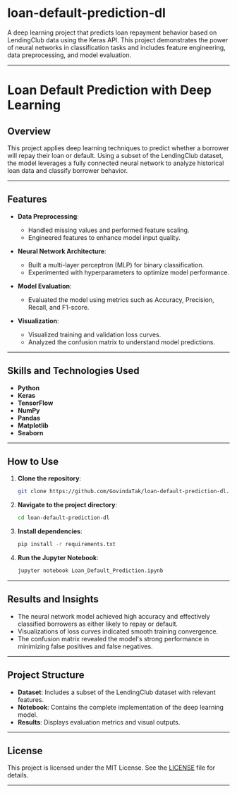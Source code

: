 # loan-default-prediction-dl
A deep learning project that predicts loan repayment behavior based on LendingClub data using the Keras API. This project demonstrates the power of neural networks in classification tasks and includes feature engineering, data preprocessing, and model evaluation.

----------

# **Loan Default Prediction with Deep Learning**  

## **Overview**  
This project applies deep learning techniques to predict whether a borrower will repay their loan or default. Using a subset of the LendingClub dataset, the model leverages a fully connected neural network to analyze historical loan data and classify borrower behavior.  

-----

## **Features**  
- **Data Preprocessing**:  
  - Handled missing values and performed feature scaling.  
  - Engineered features to enhance model input quality.  

- **Neural Network Architecture**:  
  - Built a multi-layer perceptron (MLP) for binary classification.  
  - Experimented with hyperparameters to optimize model performance.  

- **Model Evaluation**:  
  - Evaluated the model using metrics such as Accuracy, Precision, Recall, and F1-score.  

- **Visualization**:  
  - Visualized training and validation loss curves.  
  - Analyzed the confusion matrix to understand model predictions.  

---

## **Skills and Technologies Used**  
- **Python**  
- **Keras**  
- **TensorFlow**  
- **NumPy**  
- **Pandas**  
- **Matplotlib**  
- **Seaborn**  

---

## **How to Use**  

1. **Clone the repository**:  
   ```bash
   git clone https://github.com/GovindaTak/loan-default-prediction-dl.git
   ```  

2. **Navigate to the project directory**:  
   ```bash
   cd loan-default-prediction-dl
   ```  

3. **Install dependencies**:  
   ```bash
   pip install -r requirements.txt
   ```  

4. **Run the Jupyter Notebook**:  
   ```bash
   jupyter notebook Loan_Default_Prediction.ipynb
   ```  

---

## **Results and Insights**  
- The neural network model achieved high accuracy and effectively classified borrowers as either likely to repay or default.  
- Visualizations of loss curves indicated smooth training convergence.  
- The confusion matrix revealed the model's strong performance in minimizing false positives and false negatives.  

---

## **Project Structure**  
- **Dataset**: Includes a subset of the LendingClub dataset with relevant features.  
- **Notebook**: Contains the complete implementation of the deep learning model.  
- **Results**: Displays evaluation metrics and visual outputs.  

---

## **License**  
This project is licensed under the MIT License. See the [LICENSE](LICENSE) file for details.  

--- 
